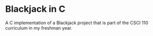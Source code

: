 # Blackjack in C

A C implementation of a Blackjack project that is part of the CSCI 110 curriculum in my freshman year.

